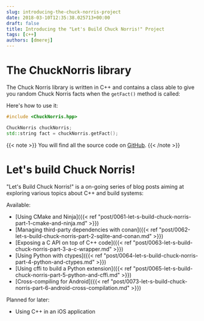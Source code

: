 ```yaml
---
slug: introducing-the-chuck-norris-project
date: 2018-03-10T12:35:38.025713+00:00
draft: false
title: Introducing the "Let's Build Chuck Norris!" Project
tags: [c++]
authors: [dmerej]
---
```


# The ChuckNorris library

The Chuck Norris library is written in C++ and contains a class able to give you random Chuck Norris facts when the `getFact()` method is called:

Here's how to use it:

```c++
#include <ChuckNorris.hpp>

ChuckNorris chuckNorris;
std::string fact = chuckNorris.getFact();
```

{{< note >}}
You will find all the source code on [GitHub](https://github.com/dmerejkowsky/chucknorris).
{{< /note >}}


# Let's build Chuck Norris!

"Let's Build Chuck Norris!" is a on-going series of blog posts aiming at exploring various topics about C++ and build systems:

Available:

* [Using CMake and Ninja]({{< ref "post/0061-let-s-build-chuck-norris-part-1-cmake-and-ninja.md" >}})
* [Managing third-party dependencies with conan]({{< ref "post/0062-let-s-build-chuck-norris-part-2-sqlite-and-conan.md" >}})
* [Exposing a C API on top of C++ code]({{< ref "post/0063-let-s-build-chuck-norris-part-3-a-c-wrapper.md" >}})
* [Using Python with ctypes]({{< ref "post/0064-let-s-build-chuck-norris-part-4-python-and-ctypes.md" >}})
* [Using cffi to build a Python extension]({{< ref "post/0065-let-s-build-chuck-norris-part-5-python-and-cffi.md" >}})
* [Cross-compiling for Android]({{< ref "post/0073-let-s-build-chuck-norris-part-6-android-cross-compilation.md" >}})

Planned for later:

* Using C++ in an iOS application
